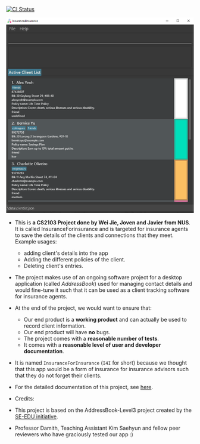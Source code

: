 [![CI Status](https://github.com/se-edu/addressbook-level3/workflows/Java%20CI/badge.svg)](https://github.com/se-edu/addressbook-level3/actions)

![Ui](docs/images/Ui.png)

* This is **a CS2103 Project done by Wei Jie, Joven and Javier from NUS**. It is called InsuranceForinsurance and is targeted for insurance agents
 to save the details of the clients and connections that they meet.<br>
  Example usages:
  * adding client's details into the app
  * Adding the different policies of the client.
  * Deleting client's entries. 
* The project makes use of an ongoing software project for a desktop application (called _AddressBook_) used for managing contact details and would fine-tune it
such that it can be used as a client tracking software for insurance agents.
* At the end of the project, we would want to ensure that: 
  * Our end product is a **working product** and can actually be used to record client information. 
  * Our end product will have **no** bugs. 
  * The project comes with a **reasonable number of tests**.
  * It comes with a **reasonable level of user and developer documentation**.
* It is named `InsuranceForInsurance` (`I4I` for short) because we thought that this app would be a form of insurance for insurance advisors such that they do not forget their clients.
* For the detailed documentation of this project, see [here](https://ay2021s1-cs2103-t16-2.github.io/tp/).

* Credits:
* This project is based on the AddressBook-Level3 project created by the [SE-EDU initiative](https://se-education.org).
* Professor Damith, Teaching Assistant Kim Saehyun and fellow peer reviewers who have graciously tested our app :)

